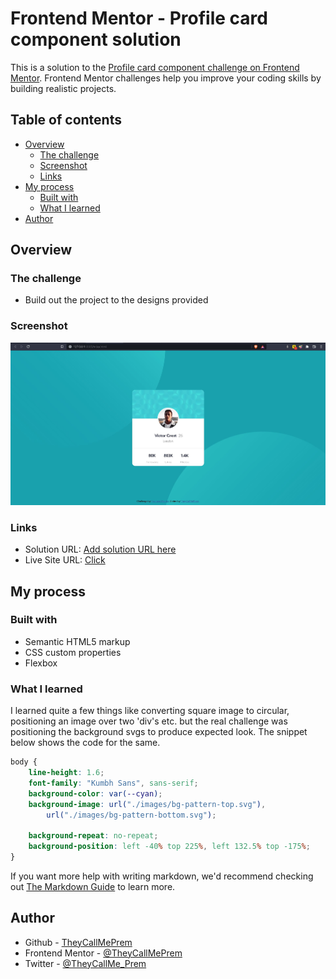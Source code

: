 # Frontend Mentor - Profile card component solution

This is a solution to the [Profile card component challenge on Frontend Mentor](https://www.frontendmentor.io/challenges/profile-card-component-cfArpWshJ). Frontend Mentor challenges help you improve your coding skills by building realistic projects.

## Table of contents

- [Overview](#overview)
  - [The challenge](#the-challenge)
  - [Screenshot](#screenshot)
  - [Links](#links)
- [My process](#my-process)
  - [Built with](#built-with)
  - [What I learned](#what-i-learned)
- [Author](#author)

## Overview

### The challenge

- Build out the project to the designs provided

### Screenshot

![](screenshot.JPG)

### Links

- Solution URL: [Add solution URL here](https://your-solution-url.com)
- Live Site URL: [Click](https://theycallmeprem.github.io/Profile-card-component/)

## My process

### Built with

- Semantic HTML5 markup
- CSS custom properties
- Flexbox

### What I learned

I learned quite a few things like converting square image to circular, positioning an image over two 'div's etc. but the real challenge was positioning the background svgs to produce expected look. The snippet below shows the code for the same.

```css
body {
	line-height: 1.6;
	font-family: "Kumbh Sans", sans-serif;
	background-color: var(--cyan);
	background-image: url("./images/bg-pattern-top.svg"),
		url("./images/bg-pattern-bottom.svg");

	background-repeat: no-repeat;
	background-position: left -40% top 225%, left 132.5% top -175%;
}
```

If you want more help with writing markdown, we'd recommend checking out [The Markdown Guide](https://www.markdownguide.org/) to learn more.

## Author

- Github - [TheyCallMePrem](https://github.com/TheyCallMePrem)
- Frontend Mentor - [@TheyCallMePrem](https://www.frontendmentor.io/profile/TheyCallMePrem)
- Twitter - [@TheyCallMe_Prem](https://twitter.com/TheyCallMe_Prem)
